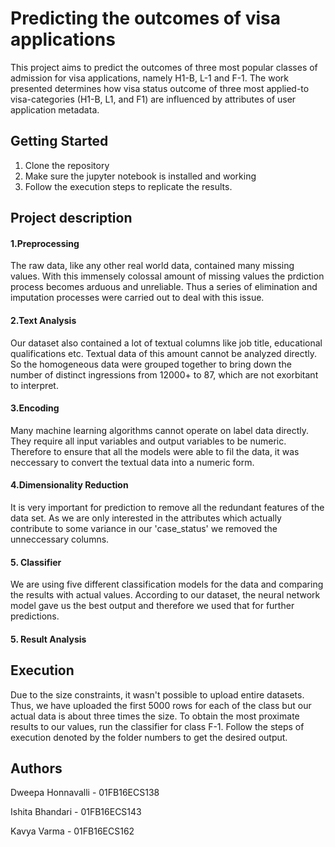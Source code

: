 
# Predicting the outcomes of visa applications

This project aims to predict the outcomes of three most popular classes of admission for visa applications, namely H1-B, L-1 and F-1. The work presented determines  how  visa  status  outcome  of  three  most  applied-to visa-categories (H1-B, L1, and F1) are influenced by attributes of user application metadata.

## Getting Started

1) Clone the repository
2) Make sure the jupyter notebook is installed and working
3) Follow the execution steps to replicate the results.

## Project description
#### 1.Preprocessing
The raw data, like any other real world data, contained many missing values. With this immensely colossal amount of missing values the prdiction process becomes arduous and unreliable. Thus a series of elimination and imputation processes were carried out to deal with this issue.

#### 2.Text Analysis
Our dataset also contained a lot of textual columns like job title, educational qualifications etc. Textual data of this amount cannot be analyzed directly. So the homogeneous data were grouped together to bring down the number of distinct ingressions from 12000+ to 87, which are not exorbitant to interpret.

#### 3.Encoding
Many machine learning algorithms cannot operate on label data directly. They require all input variables and output variables to be numeric. Therefore to ensure that all the models were able to fil the data, it was neccessary to convert the textual data into a numeric form.

#### 4.Dimensionality Reduction
It is very important for prediction to remove all the redundant features of the data set. As we are only interested in the attributes which actually contribute to some variance in our 'case_status' we removed the unneccessary columns.

#### 5. Classifier
We are using five different classification models for the data and comparing the results with actual values. According to our dataset, the neural network model gave us the best output and therefore we used that for further predictions.

#### 5. Result Analysis

## Execution
Due to the size constraints, it wasn't possible to upload entire datasets. Thus, we have uploaded the first 5000 rows for each of the class but our actual data is about three times the size. To obtain the most proximate results to our values, run the classifier for class F-1.
Follow the steps of execution denoted by the folder numbers to get the desired output.

## Authors

Dweepa Honnavalli - 01FB16ECS138

Ishita Bhandari - 01FB16ECS143

Kavya Varma - 01FB16ECS162


